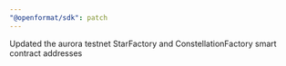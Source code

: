 ```yaml
---
"@openformat/sdk": patch
---
```


Updated the aurora testnet StarFactory and ConstellationFactory smart contract addresses
